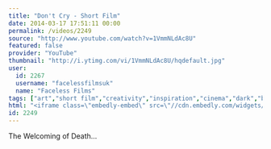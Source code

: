 ```yaml
---
title: "Don't Cry - Short Film"
date: 2014-03-17 17:51:11 00:00
permalink: /videos/2249
source: "http://www.youtube.com/watch?v=1VmmNLdAc8U"
featured: false
provider: "YouTube"
thumbnail: "http://i.ytimg.com/vi/1VmmNLdAc8U/hqdefault.jpg"
user:
  id: 2267
  username: "facelessfilmsuk"
  name: "Faceless Films"
tags: ["art","short film","creativity","inspiration","cinema","dark","beauty","video","short","british","drama","indie film","student film","indie","new","uk"]
html: "<iframe class=\"embedly-embed\" src=\"//cdn.embedly.com/widgets/media.html?src=http%3A%2F%2Fwww.youtube.com%2Fembed%2F1VmmNLdAc8U%3Fwmode%3Dtransparent&url=http%3A%2F%2Fwww.youtube.com%2Fwatch%3Fv%3D1VmmNLdAc8U&image=http%3A%2F%2Fi.ytimg.com%2Fvi%2F1VmmNLdAc8U%2Fhqdefault.jpg&key=daaebf4d9cdd46779200162d0ca86e20&type=text%2Fhtml&schema=youtube\" width=\"854\" height=\"480\" scrolling=\"no\" frameborder=\"0\" allowfullscreen></iframe>"
id: 2249
---
```


The Welcoming of Death...